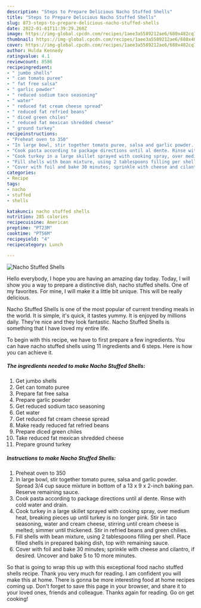 ```yaml
---
description: "Steps to Prepare Delicious Nacho Stuffed Shells"
title: "Steps to Prepare Delicious Nacho Stuffed Shells"
slug: 873-steps-to-prepare-delicious-nacho-stuffed-shells
date: 2022-01-01T11:39:29.260Z
image: https://img-global.cpcdn.com/recipes/1aee3a5589212ae6/680x482cq70/nacho-stuffed-shells-recipe-main-photo.jpg
thumbnail: https://img-global.cpcdn.com/recipes/1aee3a5589212ae6/680x482cq70/nacho-stuffed-shells-recipe-main-photo.jpg
cover: https://img-global.cpcdn.com/recipes/1aee3a5589212ae6/680x482cq70/nacho-stuffed-shells-recipe-main-photo.jpg
author: Hulda Kennedy
ratingvalue: 4.1
reviewcount: 8586
recipeingredient:
- " jumbo shells"
- " can tomato puree"
- " fat free salsa"
- " garlic powder"
- " reduced sodium taco seasoning"
- " water"
- " reduced fat cream cheese spread"
- " reduced fat refried beans"
- " diced green chiles"
- " reduced fat mexican shredded cheese"
- " ground turkey"
recipeinstructions:
- "Preheat oven to 350"
- "In large bowl, stir together tomato puree, salsa and garlic powder. Spread 3/4 cup sauce mixture in bottom of a 13 x 9 x 2-inch baking pan. Reserve remaining sauce."
- "Cook pasta according to package directions until al dente. Rinse with cold water and drain."
- "Cook turkey in a large skillet sprayed with cooking spray, over medium heat, breaking pieces up until turkey is no longer pink. Stir in taco seasoning, water and cream cheese, stirring until cream cheese is melted; simmer until thickened. Stir in refried beans and green chilies."
- "Fill shells with bean mixture, using 2 tablespoons filling per shell. Place filled shells in prepared baking dish, top with remaining sauce."
- "Cover with foil and bake 30 minutes; sprinkle with cheese and cilantro, if desired. Uncover and bake 5 to 10 more minutes."
categories:
- Recipe
tags:
- nacho
- stuffed
- shells

katakunci: nacho stuffed shells 
nutrition: 285 calories
recipecuisine: American
preptime: "PT23M"
cooktime: "PT56M"
recipeyield: "4"
recipecategory: Lunch

---
```



![Nacho Stuffed Shells](https://img-global.cpcdn.com/recipes/1aee3a5589212ae6/680x482cq70/nacho-stuffed-shells-recipe-main-photo.jpg)

Hello everybody, I hope you are having an amazing day today. Today, I will show you a way to prepare a distinctive dish, nacho stuffed shells. One of my favorites. For mine, I will make it a little bit unique. This will be really delicious.



Nacho Stuffed Shells is one of the most popular of current trending meals in the world. It is simple, it's quick, it tastes yummy. It is enjoyed by millions daily. They're nice and they look fantastic. Nacho Stuffed Shells is something that I have loved my entire life.


To begin with this recipe, we have to first prepare a few ingredients. You can have nacho stuffed shells using 11 ingredients and 6 steps. Here is how you can achieve it.

<!--inarticleads1-->

##### The ingredients needed to make Nacho Stuffed Shells:

1. Get  jumbo shells
1. Get  can tomato puree
1. Prepare  fat free salsa
1. Prepare  garlic powder
1. Get  reduced sodium taco seasoning
1. Get  water
1. Get  reduced fat cream cheese spread
1. Make ready  reduced fat refried beans
1. Prepare  diced green chiles
1. Take  reduced fat mexican shredded cheese
1. Prepare  ground turkey




<!--inarticleads2-->

##### Instructions to make Nacho Stuffed Shells:

1. Preheat oven to 350
1. In large bowl, stir together tomato puree, salsa and garlic powder. Spread 3/4 cup sauce mixture in bottom of a 13 x 9 x 2-inch baking pan. Reserve remaining sauce.
1. Cook pasta according to package directions until al dente. Rinse with cold water and drain.
1. Cook turkey in a large skillet sprayed with cooking spray, over medium heat, breaking pieces up until turkey is no longer pink. Stir in taco seasoning, water and cream cheese, stirring until cream cheese is melted; simmer until thickened. Stir in refried beans and green chilies.
1. Fill shells with bean mixture, using 2 tablespoons filling per shell. Place filled shells in prepared baking dish, top with remaining sauce.
1. Cover with foil and bake 30 minutes; sprinkle with cheese and cilantro, if desired. Uncover and bake 5 to 10 more minutes.




So that is going to wrap this up with this exceptional food nacho stuffed shells recipe. Thank you very much for reading. I am confident you will make this at home. There is gonna be more interesting food at home recipes coming up. Don't forget to save this page in your browser, and share it to your loved ones, friends and colleague. Thanks again for reading. Go on get cooking!
